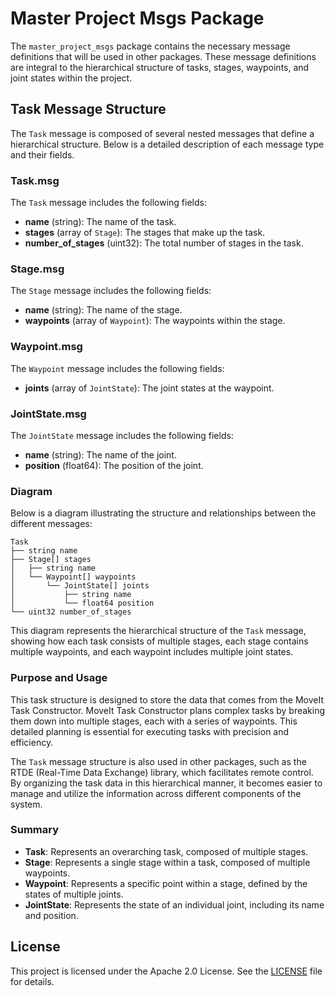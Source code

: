 # Master Project Msgs Package

The `master_project_msgs` package contains the necessary message definitions that will be used in other packages. These message definitions are integral to the hierarchical structure of tasks, stages, waypoints, and joint states within the project.

## Task Message Structure

The `Task` message is composed of several nested messages that define a hierarchical structure. Below is a detailed description of each message type and their fields.

### Task.msg

The `Task` message includes the following fields:
- **name** (string): The name of the task.
- **stages** (array of `Stage`): The stages that make up the task.
- **number_of_stages** (uint32): The total number of stages in the task.

### Stage.msg

The `Stage` message includes the following fields:
- **name** (string): The name of the stage.
- **waypoints** (array of `Waypoint`): The waypoints within the stage.

### Waypoint.msg

The `Waypoint` message includes the following fields:
- **joints** (array of `JointState`): The joint states at the waypoint.

### JointState.msg

The `JointState` message includes the following fields:
- **name** (string): The name of the joint.
- **position** (float64): The position of the joint.

### Diagram

Below is a diagram illustrating the structure and relationships between the different messages:

```plaintext
Task
├── string name
├── Stage[] stages
│   ├── string name
│   └── Waypoint[] waypoints
│       └── JointState[] joints
│           ├── string name
│           └── float64 position
└── uint32 number_of_stages
```

This diagram represents the hierarchical structure of the `Task` message, showing how each task consists of multiple stages, each stage contains multiple waypoints, and each waypoint includes multiple joint states.

### Purpose and Usage

This task structure is designed to store the data that comes from the MoveIt Task Constructor. MoveIt Task Constructor plans complex tasks by breaking them down into multiple stages, each with a series of waypoints. This detailed planning is essential for executing tasks with precision and efficiency.

The `Task` message structure is also used in other packages, such as the RTDE (Real-Time Data Exchange) library, which facilitates remote control. By organizing the task data in this hierarchical manner, it becomes easier to manage and utilize the information across different components of the system.

### Summary

- **Task**: Represents an overarching task, composed of multiple stages.
- **Stage**: Represents a single stage within a task, composed of multiple waypoints.
- **Waypoint**: Represents a specific point within a stage, defined by the states of multiple joints.
- **JointState**: Represents the state of an individual joint, including its name and position.

## License
This project is licensed under the Apache 2.0 License. See the [LICENSE](/LICENSE) file for details.
